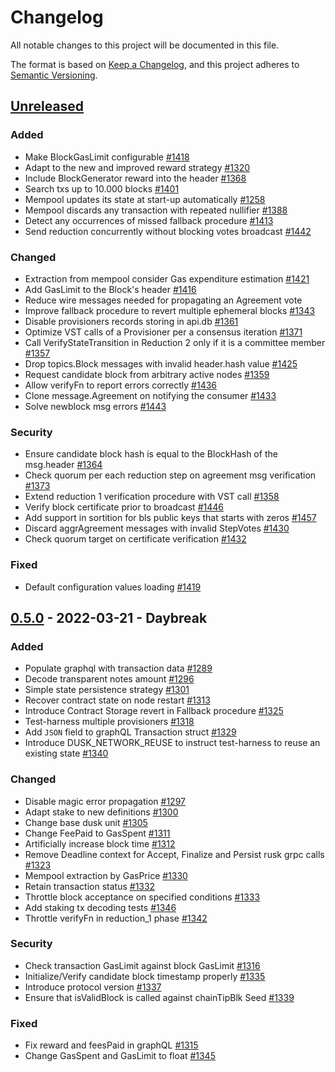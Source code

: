 # Changelog
All notable changes to this project will be documented in this file.

The format is based on [Keep a Changelog](https://keepachangelog.com/en/1.0.0/),
and this project adheres to [Semantic Versioning](https://semver.org/spec/v2.0.0.html).

## [Unreleased]

### Added
- Make BlockGasLimit configurable [#1418]
- Adapt to the new and improved reward strategy [#1320]
- Include BlockGenerator reward into the header [#1368]
- Search txs up to 10.000 blocks [#1401]
- Mempool updates its state at start-up automatically [#1258]
- Mempool discards any transaction with repeated nullifier [#1388]
- Detect any occurrences of missed fallback procedure [#1413] 
- Send reduction concurrently without blocking votes broadcast [#1442]

### Changed

- Extraction from mempool consider Gas expenditure estimation [#1421]
- Add GasLimit to the Block's header [#1416]
- Reduce wire messages needed for propagating an Agreement vote
- Improve fallback procedure to revert multiple ephemeral blocks [#1343]
- Disable provisioners records storing in api.db  [#1361]
- Optimize VST calls of a Provisioner per a consensus iteration [#1371]
- Call VerifyStateTransition in Reduction 2 only if it is a committee member [#1357]
- Drop topics.Block messages with invalid header.hash value [#1425]
- Request candidate block from arbitrary active nodes [#1359]
- Allow verifyFn to report errors correctly [#1436]
- Clone message.Agreement on notifying the consumer [#1433]
- Solve newblock msg errors [#1443]

### Security
- Ensure candidate block hash is equal to the BlockHash of the msg.header [#1364]
- Check quorum per each reduction step on agreement msg verification [#1373]
- Extend reduction 1 verification procedure with VST call [#1358]
- Verify block certificate prior to broadcast [#1446]
- Add support in sortition for bls public keys that starts with zeros [#1457]
- Discard aggrAgreement messages with invalid StepVotes [#1430]
- Check quorum target on certificate verification [#1432] 

### Fixed
- Default configuration values loading [#1419] 


## [0.5.0] - 2022-03-21 - Daybreak

### Added
- Populate graphql with transaction data [#1289]
- Decode transparent notes amount [#1296]
- Simple state persistence strategy [#1301]
- Recover contract state on node restart [#1313]
- Introduce Contract Storage revert in Fallback procedure [#1325]
- Test-harness multiple provisioners [#1318]
- Add `JSON` field to graphQL Transaction struct [#1329]
- Introduce DUSK_NETWORK_REUSE to instruct test-harness to reuse an existing state [#1340]

### Changed
- Disable magic error propagation [#1297]
- Adapt stake to new definitions [#1300]
- Change base dusk unit [#1305]
- Change FeePaid to GasSpent [#1311]
- Artificially increase block time [#1312]
- Remove Deadline context for Accept, Finalize and Persist rusk grpc calls [#1323]
- Mempool extraction by GasPrice [#1330]
- Retain transaction status [#1332]
- Throttle block acceptance on specified conditions [#1333]
- Add staking tx decoding tests [#1346]
- Throttle verifyFn in reduction_1 phase [#1342]
### Security
- Check transaction GasLimit against block GasLimit [#1316]
- Initialize/Verify candidate block timestamp properly [#1335]
- Introduce protocol version [#1337]
- Ensure that isValidBlock is called against chainTipBlk Seed [#1339]

### Fixed
- Fix reward and feesPaid in graphQL [#1315]
- Change GasSpent and GasLimit to float [#1345]

<!-- Issues -->

[#1457]: https://github.com/dusk-network/dusk-blockchain/issues/1457
[#1446]: https://github.com/dusk-network/dusk-blockchain/issues/1446
[#1443]: https://github.com/dusk-network/dusk-blockchain/issues/1443
[#1442]: https://github.com/dusk-network/dusk-blockchain/issues/1442
[#1436]: https://github.com/dusk-network/dusk-blockchain/issues/1436
[#1433]: https://github.com/dusk-network/dusk-blockchain/issues/1433
[#1432]: https://github.com/dusk-network/dusk-blockchain/issues/1432
[#1430]: https://github.com/dusk-network/dusk-blockchain/issues/1430
[#1425]: https://github.com/dusk-network/dusk-blockchain/issues/1425
[#1421]: https://github.com/dusk-network/dusk-blockchain/issues/1421
[#1419]: https://github.com/dusk-network/dusk-blockchain/issues/1419
[#1418]: https://github.com/dusk-network/dusk-blockchain/issues/1418
[#1416]: https://github.com/dusk-network/dusk-blockchain/issues/1416
[#1413]: https://github.com/dusk-network/dusk-blockchain/issues/1413
[#1401]: https://github.com/dusk-network/dusk-blockchain/issues/1401
[#1388]: https://github.com/dusk-network/dusk-blockchain/issues/1388
[#1373]: https://github.com/dusk-network/dusk-blockchain/issues/1373
[#1371]: https://github.com/dusk-network/dusk-blockchain/issues/1371
[#1368]: https://github.com/dusk-network/dusk-blockchain/issues/1368
[#1364]: https://github.com/dusk-network/dusk-blockchain/issues/1364
[#1361]: https://github.com/dusk-network/dusk-blockchain/issues/1361
[#1359]: https://github.com/dusk-network/dusk-blockchain/issues/1359
[#1358]: https://github.com/dusk-network/dusk-blockchain/issues/1358
[#1357]: https://github.com/dusk-network/dusk-blockchain/issues/1357
[#1343]: https://github.com/dusk-network/dusk-blockchain/issues/1343
[#1320]: https://github.com/dusk-network/dusk-blockchain/issues/1320
[#1258]: https://github.com/dusk-network/dusk-blockchain/issues/1258

<!-- PRs -->

[#1289]: https://github.com/dusk-network/dusk-blockchain/pull/1289 
[#1296]: https://github.com/dusk-network/dusk-blockchain/pull/1296
[#1297]: https://github.com/dusk-network/dusk-blockchain/pull/1297 
[#1300]: https://github.com/dusk-network/dusk-blockchain/pull/1300 
[#1301]: https://github.com/dusk-network/dusk-blockchain/pull/1301 
[#1305]: https://github.com/dusk-network/dusk-blockchain/pull/1305 
[#1311]: https://github.com/dusk-network/dusk-blockchain/pull/1311 
[#1315]: https://github.com/dusk-network/dusk-blockchain/pull/1315 
[#1316]: https://github.com/dusk-network/dusk-blockchain/pull/1316 
[#1312]: https://github.com/dusk-network/dusk-blockchain/pull/1312 
[#1313]: https://github.com/dusk-network/dusk-blockchain/pull/1313 
[#1323]: https://github.com/dusk-network/dusk-blockchain/pull/1323
[#1325]: https://github.com/dusk-network/dusk-blockchain/pull/1325 
[#1330]: https://github.com/dusk-network/dusk-blockchain/pull/1330 
[#1318]: https://github.com/dusk-network/dusk-blockchain/pull/1318 
[#1329]: https://github.com/dusk-network/dusk-blockchain/pull/1329 
[#1332]: https://github.com/dusk-network/dusk-blockchain/pull/1332
[#1333]: https://github.com/dusk-network/dusk-blockchain/pull/1333 
[#1335]: https://github.com/dusk-network/dusk-blockchain/pull/1335 
[#1337]: https://github.com/dusk-network/dusk-blockchain/pull/1337 
[#1339]: https://github.com/dusk-network/dusk-blockchain/pull/1339 
[#1340]: https://github.com/dusk-network/dusk-blockchain/pull/1340 
[#1342]: https://github.com/dusk-network/dusk-blockchain/pull/1342
[#1345]: https://github.com/dusk-network/dusk-blockchain/pull/1345 
[#1346]: https://github.com/dusk-network/dusk-blockchain/pull/1346 

<!-- Releases -->

[Unreleased]: https://github.com/dusk-network/dusk-blockchain/compare/v0.5.0...HEAD
[0.5.0]: https://github.com/dusk-network/dusk-blockchain/compare/v0.4.4...v0.5.0
